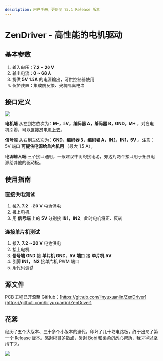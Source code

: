```yaml
---
description: 用户手册，更新至 V5.1 Release 版本
---
```


# ZenDriver - 高性能的电机驱动

## 基本参数

1. 输入电压：**7.2 ~ 20 V**
2. 输出电流：**0 ~ 68 A**
3. 提供 **5V 1.5A** 的电源输出，可供控制器使用
4. 保护装置：集成防反接、光耦隔离电路

## 接口定义



![](https://picgo-1253965369.cos.ap-guangzhou.myqcloud.com/UTOOLS1574931679586.png)

**电机端** 从左到右依次为：**M-，5V，编码器 A，编码器 B，GND，M+** ，对应电机引脚，可以直接怼电机上去。

**信号端** 从右到左依次为：**GND，编码器 B，编码器 A，IN2，IN1，5V** 。注意：5V 端口 **可提供电源给单片机用** （最大 1.5 A）。

**电源输入端** 三个接口通用，一般建议中间的接电池，旁边的两个接口用于拓展电源给其他的驱动板。

## 使用指南

### 直接供电测试

1. 接入 **7.2 ~ 20 V** 电池供电
2. 接上电机
3. 用 **信号端** 上的 **5V** 分别接 **IN1，IN2**，此时电机将正、反转

### 连接单片机测试

1. 接入 **7.2 ~ 20 V** 电池供电
2. 接上电机
3. **信号端 GND** 接 **单片机 GND**，**5V 端口** 接 **单片机** **5V** 
4. 引脚 **IN1，IN2** 接单片机 PWM 端口
5. 用代码调试

## 源文件

PCB 工程已开源至 GitHub：[https://github.com/linyuxuanlin/ZenDriver](https://github.com/linyuxuanlin/ZenDriver)

## 花絮

经历了五个大版本、三十多个小版本的迭代，印坏了几十块电路板，终于出来了第一个 Release 版本。感谢彬哥的指点，感谢 Bobi 和柔柔的悉心帮助，我才得以坚持下来。



![](https://picgo-1253965369.cos.ap-guangzhou.myqcloud.com/UTOOLS1574931537902.png)

